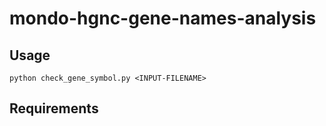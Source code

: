 # mondo-hgnc-gene-names-analysis

## Usage
`python check_gene_symbol.py <INPUT-FILENAME>`

## Requirements
